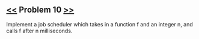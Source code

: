 ## [<<](../09) Problem 10 [>>](../11)

Implement a job scheduler which takes in a function f and an integer n, and calls f after n milliseconds.
